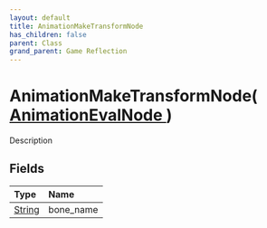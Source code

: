 ```yaml
---
layout: default
title: AnimationMakeTransformNode
has_children: false
parent: Class
grand_parent: Game Reflection
---
```

# AnimationMakeTransformNode( [ AnimationEvalNode ](/docs/game-reflection/classes/animation_eval_node) )
Description 

## Fields

| Type | Name |
|:-------------|:--------------|
| [String](/docs/game-reflection/components/string) | bone_name |

